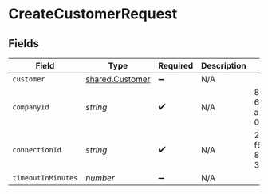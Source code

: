 # CreateCustomerRequest


## Fields

| Field                                              | Type                                               | Required                                           | Description                                        | Example                                            |
| -------------------------------------------------- | -------------------------------------------------- | -------------------------------------------------- | -------------------------------------------------- | -------------------------------------------------- |
| `customer`                                         | [shared.Customer](../../models/shared/customer.md) | :heavy_minus_sign:                                 | N/A                                                |                                                    |
| `companyId`                                        | *string*                                           | :heavy_check_mark:                                 | N/A                                                | 8a210b68-6988-11ed-a1eb-0242ac120002               |
| `connectionId`                                     | *string*                                           | :heavy_check_mark:                                 | N/A                                                | 2e9d2c44-f675-40ba-8049-353bfcb5e171               |
| `timeoutInMinutes`                                 | *number*                                           | :heavy_minus_sign:                                 | N/A                                                |                                                    |